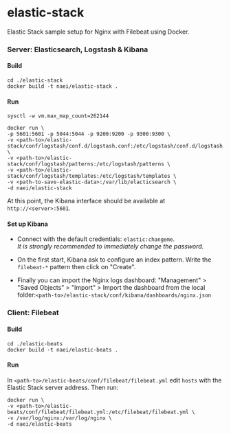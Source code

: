 # elastic-stack

Elastic Stack sample setup for Nginx with Filebeat using Docker.

### Server:  Elasticsearch, Logstash & Kibana

#### Build
```
cd ./elastic-stack
docker build -t naei/elastic-stack .
```

#### Run
```
sysctl -w vm.max_map_count=262144
```
```
docker run \
-p 5601:5601 -p 5044:5044 -p 9200:9200 -p 9300:9300 \
-v <path-to>/elastic-stack/conf/logstash/conf.d/logstash.conf:/etc/logstash/conf.d/logstash.conf \
-v <path-to>/elastic-stack/conf/logstash/patterns:/etc/logstash/patterns \
-v <path-to>/elastic-stack/conf/logstash/templates:/etc/logstash/templates \
-v <path-to-save-elastic-data>:/var/lib/elacticsearch \
-d naei/elastic-stack
```

At this point, the Kibana interface should be available at `http://<server>:5601`.

#### Set up Kibana

- Connect with the default credentials: `elastic:changeme`.  
*It is strongly recommended to immediately change the password.*  

- On the first start, Kibana ask to configure an index pattern. Write the `filebeat-*` pattern then click on "Create".  

- Finally you can import the Nginx logs dashboard: "Management" > "Saved Objects" > "Import" > Import the dashboard from the local folder:`<path-to>/elastic-stack/conf/kibana/dashboards/nginx.json`  


### Client: Filebeat

#### Build
```
cd ./elastic-beats
docker build -t naei/elastic-beats .
```

#### Run
In `<path-to>/elastic-beats/conf/filebeat/filebeat.yml` edit `hosts` with the Elastic Stack server address.
Then run:  
```
docker run \
-v <path-to>/elastic-beats/conf/filebeat/filebeat.yml:/etc/filebeat/filebeat.yml \
-v /var/log/nginx:/var/log/nginx \
-d naei/elastic-beats
```
